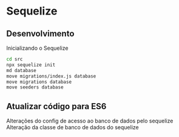 # Sequelize

## Desenvolvimento

Inicializando o Sequelize
```bash
cd src
npx sequelize init
md database
move migrations/index.js database
move migrations database
move seeders database
```

## Atualizar código para ES6

Alterações do config de acesso ao banco de dados pelo sequelize
Alteração da classe de banco de dados do sequelize